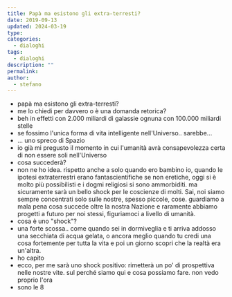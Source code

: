 ```yaml
---
title: Papà ma esistono gli extra-terresti?
date: 2019-09-13
updated: 2024-03-19
type: 
categories:
  - dialoghi
tags:
  - dialoghi
description: ""
permalink: 
author:
  - stefano
---
```


- papà ma esistono gli extra-terresti?
- me lo chiedi per davvero o è una domanda retorica?
- beh in effetti con 2.000 miliardi di galassie ognuna con 100.000 miliardi stelle
- se fossimo l'unica forma di vita intelligente nell'Universo.. sarebbe...
- ... uno spreco di Spazio
- io già mi pregusto il momento in cui l'umanità avrà consapevolezza certa di non essere soli nell'Universo
- cosa succederà?
- non ne ho idea. rispetto anche a solo quando ero bambino io, quando le ipotesi extraterrestri erano fantascientifiche se non eretiche, oggi si è molto più possibilisti e i dogmi religiosi si sono ammorbiditi. ma sicuramente sarà un bello shock per le coscienze di molti.
Sai, noi siamo sempre concentrati solo sulle nostre, spesso piccole, cose. guardiamo a mala pena cosa succede oltre la nostra Nazione e raramente abbiamo progetti a futuro per noi stessi, figuriamoci a livello di umanità.
- cosa è uno "shock"?
- una forte scossa.. come quando sei in dormiveglia e ti arriva addosso una secchiata di acqua gelata, o ancora meglio quando tu credi una cosa fortemente per tutta la vita e poi un giorno scopri che la realtà era un'altra.
- ho capito
- ecco, per me sarà uno shock positivo: rimetterà un po' di prospettiva nelle nostre vite. sul perché siamo qui e cosa possiamo fare. non vedo proprio l'ora
- sono le 8
